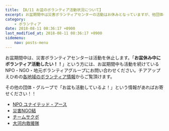 ```yaml
---
title: 【8/11 お盆のボランティア活動状況について】
excerpt: お盆期間中は災害ボランティアセンターの活動はお休みとなっていますが、他団体のボランティアグループでは活動を続けているところがありますのでご紹介します。
category:
    - ボランティア
date: 2018-08-11 08:36:17 +0900
last_modified_at: 2018-08-11 08:36:17 +0900 
sidemenu:
    nav: posts-menu
---
```


お盆期間中は、災害ボランティアセンターは活動を休止します。「**お盆休み中にボランティア活動したい！！**」という方には、お盆期間中も活動を続けているNPO・NGO・地元ボランティアグループにお問い合わせください。チアアップえひめの[各地域のボランティア情報](/volunteer-new/)からご覧頂けます。

その他の団体・グループで「お盆も活動しているよ！」という情報があればお寄せください！！

- [NPO ユナイテッド・アース](/volunteer-new/uwajima/#ユナイテッドアース)
- [災害NGO結](/volunteer-new/uwajima/#災害NGO結)
- [チームサクボ](/volunteer-new/uwajima/#チームサクボ)
- [大河内救援隊](/volunteer-new/uwajima/#大河内救援隊)
